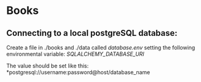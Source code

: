 # Books

## Connecting to a local postgreSQL database:
Create a file in ./books and ./data called *database.env* setting the following environmental variable:
*SQLALCHEMY_DATABASE_URI*

The value should be set like this: *postgresql://username:password@host/database_name
